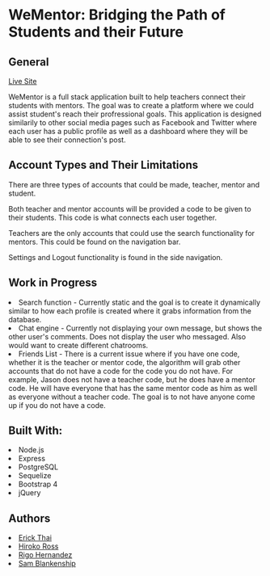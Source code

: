 
# WeMentor: Bridging the Path of Students and their Future 

<h2>General</h2>

<a href="https://wementor.herokuapp.com">Live Site</a>

WeMentor is a full stack application built to help teachers connect their students with mentors. The goal was to create a platform where we could assist student's reach their profressional goals. This application is designed similarily to other social media pages such as Facebook and Twitter where each user has a public profile as well as a dashboard where they will be able to see their connection's post. 


<h2>Account Types and Their Limitations</h2>
There are three types of accounts that could be made, teacher, mentor and student. <br>

Both teacher and mentor accounts will be provided a code to be given to their students. This code is what connects each user together. 

Teachers are the only accounts that could use the search functionality for mentors. This could be found on the navigation bar. 

Settings and Logout functionality is found in the side navigation. 

<h2>Work in Progress</h2>
<li>Search function - Currently static and the goal is to create it dynamically similar to how each profile is created where it grabs information from the database.</li>
<li>Chat engine - Currently not displaying your own message, but shows the other user's comments. Does not display the user who messaged. Also would want to create different chatrooms.</li>
<li>Friends List - There is a current issue where if you have one code, whether it is the teacher or mentor code, the algorithm will grab other accounts that do not have a code for the code you do not have. For example, Jason does not have a teacher code, but he does have a mentor code. He will have everyone that has the same mentor code as him as well as everyone without a teacher code. The goal is to not have anyone come up if you do not have a code.</li>


<h2>Built With: </h2>
<li>Node.js</li>
<li>Express</li>
<li>PostgreSQL</li>
<li>Sequelize</li>
<li>Bootstrap 4</li>
<li>jQuery</li>

<h2>Authors</h2>
<li><a href="https://github.com/ethai16">Erick Thai</a></li>
<li><a href="https://github.com/hirosoft40">Hiroko Ross</a></li>
<li><a href="https://github.com/Rigo-Hernandez">Rigo Hernandez</a></li>
<li><a href="https://github.com/SAMBlankenship">Sam Blankenship</a></li>
